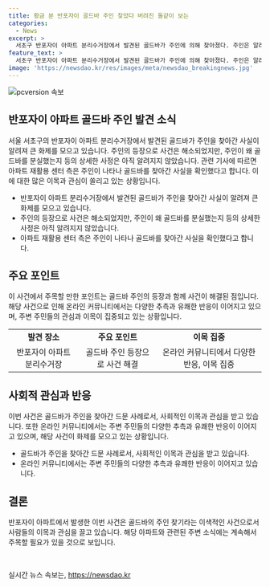 ```yaml
---
title: 황금 분 반포자이 골드바 주인 찾았다 버려진 돌같이 보는
categories:
  - News
excerpt: >
  서초구 반포자이 아파트 분리수거장에서 발견된 골드바가 주인에 의해 찾아졌다. 주인은 알려진 지 하루 만에 나타나 발견했으며, 자세한 상황은 알려지지 않았다. 해당 아파트는 CD플레이어를 버린 주인에게 연락해 확인 절차를 거친 후 골드바를 돌려줄 예정이라고 밝혔다. 이에 누리꾼들은 주인의 행동을 칭찬하며 유쾌한 반응을 보였다. 골드바 주인의 사연과 관련된 상세 내용은 아직 알려지지 않았지만, 이 이야기는 사람들의 호기심을 자극하고 사고팔기를 유발할 것으로 예상된다.
feature_text: >
  서초구 반포자이 아파트 분리수거장에서 발견된 골드바가 주인에 의해 찾아졌다. 주인은 알려진 지 하루 만에 나타나 발견했으며, 자세한 상황은 알려지지 않았다. 해당 아파트는 CD플레이어를 버린 주인에게 연락해 확인 절차를 거친 후 골드바를 돌려줄 예정이라고 밝혔다. 이에 누리꾼들은 주인의 행동을 칭찬하며 유쾌한 반응을 보였다. 골드바 주인의 사연과 관련된 상세 내용은 아직 알려지지 않았지만, 이 이야기는 사람들의 호기심을 자극하고 사고팔기를 유발할 것으로 예상된다.
image: 'https://newsdao.kr/res/images/meta/newsdao_breakingnews.jpg'
---
```


<p><img src="https://newsdao.kr/res/images/meta/newsdao_breakingnews.jpg" alt="pcversion 속보" /></p>

<h2 data-ke-size="size26">반포자이 아파트 골드바 주인 발견 소식</h2>

<p data-ke-size="size16">서울 서초구의 반포자이 아파트 분리수거장에서 발견된 골드바가 주인을 찾아간 사실이 알려져 큰 화제를 모으고 있습니다. 주인의 등장으로 사건은 해소되었지만, 주인이 왜 골드바를 분실했는지 등의 상세한 사정은 아직 알려지지 않았습니다. 관련 기사에 따르면 아파트 재활용 센터 측은 주인이 나타나 골드바를 찾아간 사실을 확인했다고 합니다. 이에 대한 많은 이목과 관심이 쏠리고 있는 상황입니다.</p>

<ul>
    <li>반포자이 아파트 분리수거장에서 발견된 골드바가 주인을 찾아간 사실이 알려져 큰 화제를 모으고 있습니다.</li>
    <li>주인의 등장으로 사건은 해소되었지만, 주인이 왜 골드바를 분실했는지 등의 상세한 사정은 아직 알려지지 않았습니다.</li>
    <li>아파트 재활용 센터 측은 주인이 나타나 골드바를 찾아간 사실을 확인했다고 합니다.</li>
</ul>

<h2 data-ke-size="size26">주요 포인트</h2>

<p data-ke-size="size16">이 사건에서 주목할 만한 포인트는 골드바 주인의 등장과 함께 사건이 해결된 점입니다. 해당 사건으로 인해 온라인 커뮤니티에서는 다양한 추측과 유쾌한 반응이 이어지고 있으며, 주변 주민들의 관심과 이목이 집중되고 있는 상황입니다.</p>

<table>
    <tbody>
        <tr>
            <td style="text-align: center; height: 17px;"><b>발견 장소</b></td>
            <td style="text-align: center; height: 17px;"><b>주요 포인트</b></td>
            <td style="text-align: center; height: 17px;"><b>이목 집중</b></td>
        </tr>
        <tr>
            <td style="text-align: center;">반포자이 아파트 분리수거장</td>
            <td style="text-align: center;">골드바 주인 등장으로 사건 해결</td>
            <td style="text-align: center;">온라인 커뮤니티에서 다양한 반응, 이목 집중</td>
        </tr>
    </tbody>
</table>

<h2 data-ke-size="size26">사회적 관심과 반응</h2>

<p data-ke-size="size16">이번 사건은 골드바가 주인을 찾아간 드문 사례로서, 사회적인 이목과 관심을 받고 있습니다. 또한 온라인 커뮤니티에서는 주변 주민들의 다양한 추측과 유쾌한 반응이 이어지고 있으며, 해당 사건이 화제를 모으고 있는 상황입니다.</p>

<ul>
    <li>골드바가 주인을 찾아간 드문 사례로서, 사회적인 이목과 관심을 받고 있습니다.</li>
    <li>온라인 커뮤니티에서는 주변 주민들의 다양한 추측과 유쾌한 반응이 이어지고 있습니다.</li>
</ul>

<h2 data-ke-size="size26">결론</h2>

<p data-ke-size="size16">반포자이 아파트에서 발생한 이번 사건은 골드바의 주인 찾기라는 이색적인 사건으로서 사람들의 이목과 관심을 끌고 있습니다. 해당 아파트와 관련된 주변 소식에는 계속해서 주목할 필요가 있을 것으로 보입니다.</p>

<p data-ke-size="size16">&nbsp;</p>
실시간 뉴스 속보는, <a href="https://newsdao.kr" rel="dofollow">https://newsdao.kr</a>


